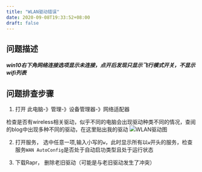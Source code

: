 ```yaml
---
title: "WLAN驱动错误"
date: 2020-09-08T19:33:52+08:00
draft: false
---
```


## 问题描述
##### 		win10右下角网络连接选项显示未连接，点开后发现只显示飞行模式开关，不显示wifi列表
## 问题排查步骤
1. 打开 此电脑-》管理-》设备管理器-》网络适配器

检查是否有wireless相关驱动，似乎不同的电脑会出现驱动种类不同的情况，查阅的blog中出现多种不同的驱动，在这里贴出我的驱动
![WLAN驱动图](../image/WLAN驱动.PNG)

2. 打开服务， 选中任意一项,输入小写的`w`，此时显示所有以`w`开头的服务，检查服务`WAN AutoConfig`是否处于自动启功类型且处于运行状态

3. 下载Rapr， 删除老旧驱动（可能是与老旧驱动发生了冲突） 